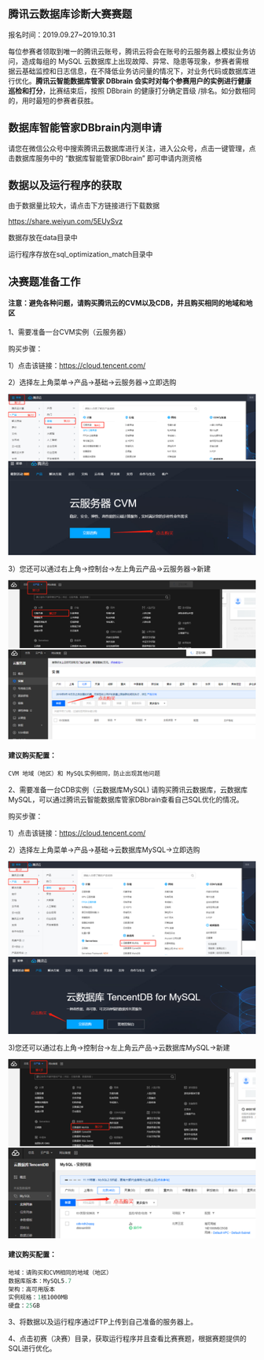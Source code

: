 ## 腾讯云数据库诊断大赛赛题

报名时间：2019.09.27~2019.10.31

每位参赛者领取到唯一的腾讯云账号，腾讯云将会在账号的云服务器上模拟业务访问，造成每组的 MySQL 云数据库上出现故障、异常、隐患等现象，参赛者需根据云基础监控和日志信息，在不降低业务访问量的情况下，对业务代码或数据库进行优化。<b>腾讯云智能数据库管家 DBbrain 会实时对每个参赛用户的实例进行健康巡检和打分</b>，比赛结束后，按照 DBbrain 的健康打分确定晋级 /排名。如分数相同的，用时最短的参赛者获胜。

## 数据库智能管家DBbrain内测申请
请您在微信公众号中搜索腾讯云数据库进行关注，进入公众号，点击一键管理，点击数据库服务中的 “数据库智能管家DBbrain” 即可申请内测资格

## 数据以及运行程序的获取
由于数据量比较大，请点击下方链接进行下载数据

https://share.weiyun.com/5EUySvz

数据存放在data目录中

运行程序存放在sql_optimization_match目录中

## 决赛题准备工作
#### 注意：避免各种问题，请购买腾讯云的CVM以及CDB，并且购买相同的地域和地区
1、需要准备一台CVM实例（云服务器）

购买步骤：

1）点击该链接：https://cloud.tencent.com/

2）选择左上角菜单->产品->基础->云服务器->立即选购

<img src="./img/cvm1.jpg" />

<img src="./img/cvm2.jpg" />

3）您还可以通过右上角->控制台->左上角云产品->云服务器->新建

<img src="./img/cvm3.jpg" />

<img src="./img/cvm4.jpg" />

#### 建议购买配置：
```sql
CVM 地域（地区）和 MySQL实例相同，防止出现其他问题
```

2、需要准备一台CDB实例（云数据库MySQL) 请购买腾讯云数据库，云数据库MySQL，可以通过腾讯云智能数据库管家DBbrain查看自己SQL优化的情况。

购买步骤：

1）点击该链接：https://cloud.tencent.com/

2）选择左上角菜单->产品->基础->云数据库MySQL->立即选购

<img src="./img/cdb1.jpg" />

<img src="./img/cdb2.jpg" />

3)您还可以通过右上角->控制台->左上角云产品->云数据库MySQL->新建

<img src="./img/cdb3.jpg" />

<img src="./img/cdb4.jpg" />

#### 建议购买配置：
```sql
地域：请购买和CVM相同的地域（地区）
数据库版本：MySQL5.7
架构：高可用版本
实例规格：1核1000MB
硬盘：25GB
```
3、将数据以及运行程序通过FTP上传到自己准备的服务器上。

4、点击初赛（决赛）目录，获取运行程序并且查看比赛赛题，根据赛题提供的SQL进行优化。